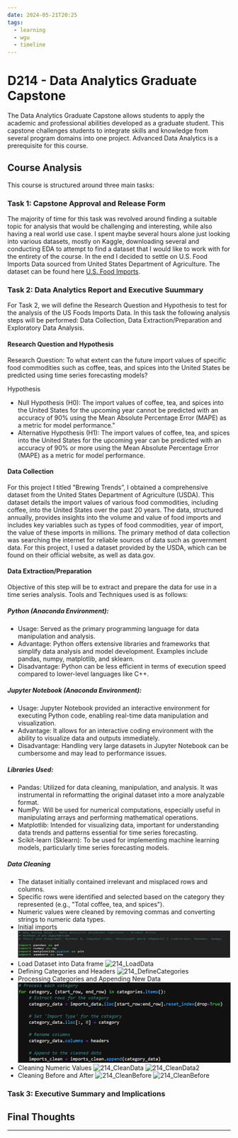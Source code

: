 ```yaml
---
date: 2024-05-21T20:25
tags:
  - learning
  - wgu
  - timeline
---
```


# D214 - Data Analytics Graduate Capstone
The Data Analytics Graduate Capstone allows students to apply the academic and professional abilities developed as a graduate student. This capstone challenges students to integrate skills and knowledge from several program domains into one project. Advanced Data Analytics is a prerequisite for this course.

## Course Analysis
This course is structured around three main tasks:

### Task 1: Capstone Approval and Release Form
The majority of time for this task was revolved around finding a suitable topic for analysis that would be challenging and interesting, while also having a real world use case. I spent maybe several hours alone just looking into various datasets, mostly on Kaggle, downloading several and conducting EDA to attempt to find a dataset that I would like to work with for the entirety of the course. In the end I decided to settle on U.S. Food Imports Data sourced from United States Department of Agriculture. The dataset can be found here [U.S. Food Imports](https://catalog.data.gov/dataset/u-s-food-imports).

### Task 2: Data Analytics Report and Executive Suummary
For Task 2, we will define the Research Question and Hypothesis to test for the analysis of the US Foods Imports Data. In this task the following analysis steps will be performed: Data Collection, Data Extraction/Preparation and Exploratory Data Analysis.
#### Research Question and Hypothesis
Research Question: To what extent can the future import values of specific food commodities such as coffee, teas, and spices into the United States be predicted using time series forecasting models?

Hypothesis
* Null Hypothesis (H0): The import values of coffee, tea, and spices into the United States for the upcoming year cannot be predicted with an accuracy of 90% using the Mean Absolute Percentage Error (MAPE) as a metric for model performance."
* Alternative Hypothesis (H1): The import values of coffee, tea, and spices into the United States for the upcoming year can be predicted with an accuracy of 90% or more using the Mean Absolute Percentage Error (MAPE) as a metric for model performance.
  
#### Data Collection
For this project I titled "Brewing Trends”, I obtained a comprehensive dataset from the United States Department of Agriculture (USDA). This dataset details the import values of various food commodities, including coffee, into the United States over the past 20 years. The data, structured annually, provides insights into the volume and value of food imports and includes key variables such as types of food commodities, year of import, the value of these imports in millions. The primary method of data collection was searching the internet for reliable sources of data such as government data. For this project, I used a dataset provided by the USDA, which can be found on their official website, as well as data.gov.

#### Data Extraction/Preparation
Objective of this step will be to extract and prepare the data for use in a time series analysis. Tools and Techniques used is as follows:
##### Python (Anaconda Environment):
*	Usage: Served as the primary programming language for data manipulation and analysis.
*	Advantage: Python offers extensive libraries and frameworks that simplify data analysis and model development. Examples include pandas, numpy, matplotlib, and sklearn.
*	Disadvantage: Python can be less efficient in terms of execution speed compared to lower-level languages like C++.
##### Jupyter Notebook (Anaconda Environment):
*	Usage: Jupyter Notebook provided an interactive environment for executing Python code, enabling real-time data manipulation and visualization.
*	Advantage: It allows for an interactive coding environment with the ability to visualize data and outputs immediately.
*	Disadvantage: Handling very large datasets in Jupyter Notebook can be cumbersome and may lead to performance issues.
##### Libraries Used:
*	Pandas: Utilized for data cleaning, manipulation, and analysis. It was instrumental in reformatting the original dataset into a more analyzable format.
*	NumPy: Will be used for numerical computations, especially useful in manipulating arrays and performing mathematical operations.
* Matplotlib: Intended for visualizing data, important for understanding data trends and patterns essential for time series forecasting.
* Scikit-learn (Sklearn): To be used for implementing machine learning models, particularly time series forecasting models.

##### Data Cleaning

* The dataset initially contained irrelevant and misplaced rows and columns.
* Specific rows were identified and selected based on the category they represented (e.g., "Total coffee, tea, and spices").
* Numeric values were cleaned by removing commas and converting strings to numeric data types.
* Initial imports
  ![214_Imports](./static/d214/214_imports.png)
* Load Dataset into Data frame
  ![214_LoadData](./static/d214/214_load.png)
* Defining Categories and Headers
  ![214_DefineCategories](./static/d214/214_define.png)
* Processing Categories and Appending New Data
  ![214_ProcessCategories](./static/d214/d214_process.png)
* Cleaning Numeric Values
  ![214_CleanData](./static/static/d214/numerics.png)
  ![214_CleanData2](./static/static/d214/numerics_display.png)
* Cleaning Before and After
  ![214_CleanBefore](./static/static/d214/clean_before.png)
  ![214_CleanBefore](./static/static/d214/clean_after.png)






### Task 3: Executive Summary and Implications


## Final Thoughts


<hr />